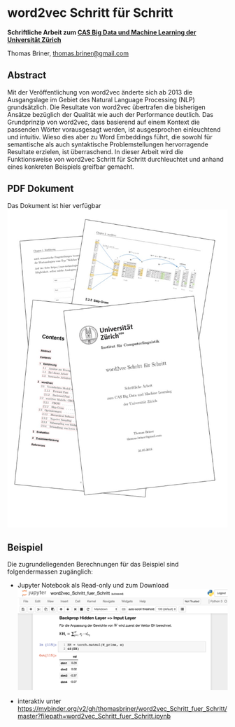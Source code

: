 # word2vec Schritt für Schritt

**Schriftliche Arbeit zum [CAS Big Data und Machine Learning der Universität Zürich](http://www.ifi.uzh.ch/de/studies/cas.html)**

Thomas Briner, thomas.briner@gmail.com

## Abstract

Mit der Veröffentlichung von word2vec änderte sich ab 2013 die Ausgangslage im Gebiet des Natural Language Processing (NLP) grundsätzlich. Die Resultate von word2vec übertrafen die bisherigen Ansätze bezüglich der Qualität wie auch der Performance deutlich. Das Grundprinzip von word2vec, dass basierend auf einem Kontext die passenden Wörter vorausgesagt werden, ist ausgesprochen einleuchtend und intuitiv. Wieso  dies aber zu Word Embeddings führt, die sowohl für semantische als auch syntaktische Problemstellungen hervorragende Resultate erzielen, ist überraschend. In dieser Arbeit wird die Funktionsweise von word2vec Schritt für Schritt durchleuchtet und anhand eines konkreten Beispiels greifbar gemacht.


## PDF Dokument
Das Dokument ist hier verfügbar
[![alt text](https://github.com/thomasbriner/word2vec-Schritt-fuer-Schritt/blob/master/images/pdf_icon.jpg "PDF Dokument word2vec Schritt für Schritt")](https://github.com/thomasbriner/word2vec-Schritt-fuer-Schritt/blob/master/word2vec_Schritt_fuer_Schritt.pdf)



## Beispiel
Die zugrundeliegenden Berechnungen für das Beispiel sind folgendermassen zugänglich:
- Jupyter Notebook als Read-only und zum Download
[![alt text](https://github.com/thomasbriner/word2vec-Schritt-fuer-Schritt/blob/master/images/Ausschnitt_Notebook.png "PDF Dokument word2vec Schritt für Schritt")](https://github.com/thomasbriner/word2vec-Schritt-fuer-Schritt/blob/master/word2vec_Schritt_fuer_Schritt.pdf)



- interaktiv unter https://mybinder.org/v2/gh/thomasbriner/word2vec_Schritt_fuer_Schritt/master?filepath=word2vec_Schritt_fuer_Schritt.ipynb
